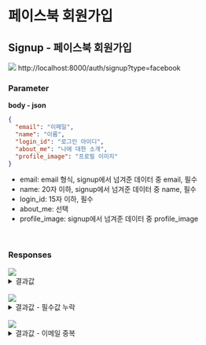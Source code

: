 # 페이스북 회원가입

## Signup - 페이스북 회원가입

<img src="https://img.shields.io/badge/GET-green?style=plastic&logo=appveyor&logo=GET"/> http://localhost:8000/auth/signup?type=facebook

### Parameter

**body - json**

```json
{
  "email": "이메일",
  "name": "이름",
  "login_id": "로그인 아이디",
  "about_me": "나에 대한 소개",
  "profile_image": "프로필 이미지"
}
```

- email: email 형식, signup에서 넘겨준 데이터 중 email, 필수
- name: 20자 이하, signup에서 넘겨준 데이터 중 name, 필수
- login_id: 15자 이하, 필수
- about_me: 선택
- profile_image: signup에서 넘겨준 데이터 중 profile_image

<br>

### Responses

<img src="https://img.shields.io/badge/201-519800?style=plastic&logo=appveyor&logo=201"/>

<details>
<summary>결과값</summary>
<div markdown="1">

```json
{
  "message": "signup & login success",
  "token": "eyJhbGciOiJIUzI1NiIsInR5cCI6IkpXVCJ9.eyJ1c2VyIjp7InN1YiI6NywibG9naW5faWQiOiJhaG5zdWNoZW8yIiwibmFtZSI6IuyViOyImOyyoCJ9LCJpYXQiOjE2Njk4MDg1Nzd9.PpSfdWxjeKO35m5TVX4_3g1HxWeqBU7_W0YwG72Hp4A"
}
```

</div>
</details>

<br>

<img src="https://img.shields.io/badge/400-DB3A00?style=plastic&logo=appveyor&logo=400"/> 
<details>
<summary>결과값 - 필수값 누락</summary>
<div markdown="1">

```json
{
  "statusCode": 400,
  "message": [
    "login_id must be longer than or equal to 0 characters",
    "login_id should not be empty"
  ],
  "error": "Bad Request"
}
```

</div>
</details>

<br>

<img src="https://img.shields.io/badge/409-DB3A00?style=plastic&logo=appveyor&logo=409"/> 
<details>
<summary>결과값 - 이메일 중복</summary>
<div markdown="1">

```json
{
  "statusCode": 409,
  "message": "이메일이 중복 되었습니다",
  "error": "Conflict"
}
```

</div>
</details>
